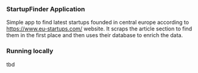 ### StartupFinder Application

Simple app to find latest startups founded in central europe according to https://www.eu-startups.com/ website.
It scraps the article section to find them in the first place and then uses their database to enrich the data.

### Running locally

tbd
